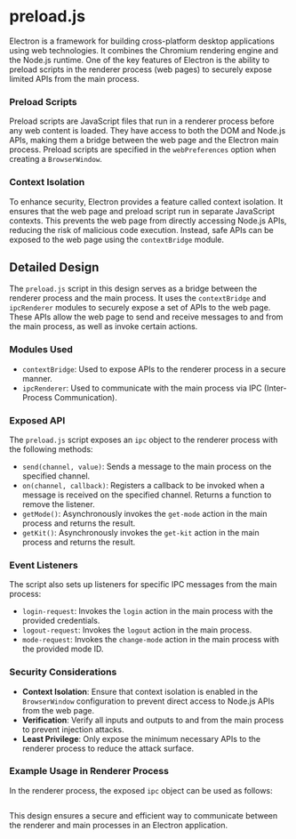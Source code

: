# preload.js

Electron is a framework for building cross-platform desktop applications using web technologies. It combines the Chromium rendering engine and the Node.js runtime. One of the key features of Electron is the ability to preload scripts in the renderer process (web pages) to securely expose limited APIs from the main process.

### Preload Scripts

Preload scripts are JavaScript files that run in a renderer process before any web content is loaded. They have access to both the DOM and Node.js APIs, making them a bridge between the web page and the Electron main process. Preload scripts are specified in the `webPreferences` option when creating a `BrowserWindow`.

### Context Isolation

To enhance security, Electron provides a feature called context isolation. It ensures that the web page and preload script run in separate JavaScript contexts. This prevents the web page from directly accessing Node.js APIs, reducing the risk of malicious code execution. Instead, safe APIs can be exposed to the web page using the `contextBridge` module.

## Detailed Design

The `preload.js` script in this design serves as a bridge between the renderer process and the main process. It uses the `contextBridge` and `ipcRenderer` modules to securely expose a set of APIs to the web page. These APIs allow the web page to send and receive messages to and from the main process, as well as invoke certain actions.

### Modules Used

- `contextBridge`: Used to expose APIs to the renderer process in a secure manner.
- `ipcRenderer`: Used to communicate with the main process via IPC (Inter-Process Communication).

### Exposed API

The `preload.js` script exposes an `ipc` object to the renderer process with the following methods:

- `send(channel, value)`: Sends a message to the main process on the specified channel.
- `on(channel, callback)`: Registers a callback to be invoked when a message is received on the specified channel. Returns a function to remove the listener.
- `getMode()`: Asynchronously invokes the `get-mode` action in the main process and returns the result.
- `getKit()`: Asynchronously invokes the `get-kit` action in the main process and returns the result.

### Event Listeners

The script also sets up listeners for specific IPC messages from the main process:

- `login-request`: Invokes the `login` action in the main process with the provided credentials.
- `logout-request`: Invokes the `logout` action in the main process.
- `mode-request`: Invokes the `change-mode` action in the main process with the provided mode ID.

### Security Considerations

- **Context Isolation**: Ensure that context isolation is enabled in the `BrowserWindow` configuration to prevent direct access to Node.js APIs from the web page.
- **Verification**: Verify all inputs and outputs to and from the main process to prevent injection attacks.
- **Least Privilege**: Only expose the minimum necessary APIs to the renderer process to reduce the attack surface.

### Example Usage in Renderer Process

In the renderer process, the exposed `ipc` object can be used as follows:

```javascript

```

This design ensures a secure and efficient way to communicate between the renderer and main processes in an Electron application.